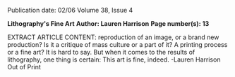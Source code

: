 Publication date: 02/06
Volume 38, Issue 4

**Lithography's Fine Art**
**Author: Lauren Harrison**
**Page number(s): 13**

EXTRACT ARTICLE CONTENT:
reproduction of an image, or a brand
new production?
Is it a critique of
mass culture or a part of it? A printing
process or a fine art? It is hard to say.
But when it comes to the results of
lithography, one thing is certain: This
art is fine, indeed.
-Lauren Harrison
Out of Print